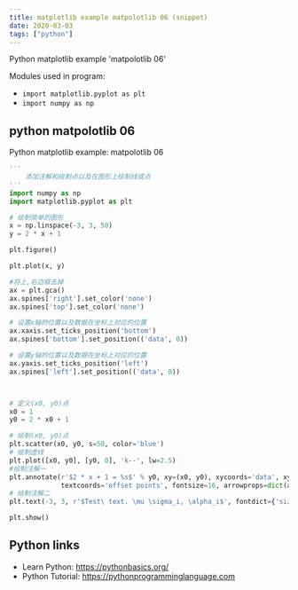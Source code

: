 ```yaml
---
title: matplotlib example matpolotlib 06 (snippet)
date: 2020-03-03
tags: ["python"]
---
```

Python matplotlib example 'matpolotlib 06'


Modules used in program: 
* `import matplotlib.pyplot as plt`
* `import numpy as np`

## python matpolotlib 06

Python matplotlib example: matpolotlib 06

```python
'''
    添加注解和绘制点以及在图形上绘制线或点
'''
import numpy as np
import matplotlib.pyplot as plt

# 绘制简单的图形
x = np.linspace(-3, 3, 50)
y = 2 * x + 1

plt.figure()

plt.plot(x, y)

#将上,右边框去掉
ax = plt.gca()
ax.spines['right'].set_color('none')
ax.spines['top'].set_color('none')

# 设置x轴的位置以及数据在坐标上对应的位置
ax.xaxis.set_ticks_position('bottom')
ax.spines['bottom'].set_position(('data', 0))

# 设置y轴的位置以及数据在坐标上对应的位置
ax.yaxis.set_ticks_position('left')
ax.spines['left'].set_position(('data', 0))



# 定义(x0, y0)点
x0 = 1
y0 = 2 * x0 + 1

# 绘制(x0, y0)点
plt.scatter(x0, y0, s=50, color='blue')
# 绘制虚线
plt.plot([x0, y0], [y0, 0], 'k--', lw=2.5)
#绘制注解一
plt.annotate(r'$2 * x + 1 = %s$' % y0, xy=(x0, y0), xycoords='data', xytext=(+30, -30), \
             textcoords='offset points', fontsize=16, arrowprops=dict(arrowstyle='->', connectionstyle='arc3, rad = .2'))
# 绘制注解二
plt.text(-3, 3, r'$Test\ text. \mu \sigma_i, \alpha_i$', fontdict={'size': 16, 'color': 'red'})

plt.show()

```

## Python links

- Learn Python: https://pythonbasics.org/
- Python Tutorial: https://pythonprogramminglanguage.com
